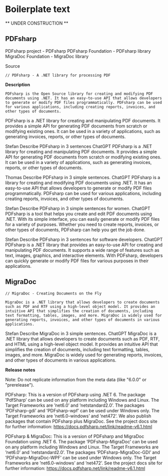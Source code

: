 ﻿# Boilerplate text

** UNDER CONSTRUCTION **

## PDFsharp

PDFsharp project       - PDFsharp
PDFsharp Foundation    - PDFsharp library
MigraDoc Foundation    - MigraDoc library


Source
```
// PDFsharp - A .NET library for processing PDF
```

**Description**
```
PDFsharp is the Open Source library for creating and modifying PDF documents using .NET. It has an easy-to-use API that allows developers to generate or modify PDF files programmatically. PDFsharp can be used for various applications, including creating reports, invoices, and other types of documents.
```


PDFsharp is a .NET library for creating and manipulating PDF documents. It provides a simple API for generating PDF documents from scratch or modifying existing ones. It can be used in a variety of applications, such as generating invoices, reports, or other types of documents.



Stefan
Describe PDFsharp in 3 sentences
ChatGPT
PDFsharp is a .NET library for creating and manipulating PDF documents. It provides a simple API for generating PDF documents from scratch or modifying existing ones. It can be used in a variety of applications, such as generating invoices, reports, or other types of documents.

Thomas
Describe PDFsharp in 3 simple sentences.
ChatGPT
PDFsharp is a library for creating and modifying PDF documents using .NET. It has an easy-to-use API that allows developers to generate or modify PDF files programmatically. PDFsharp can be used for various applications, including creating reports, invoices, and other types of documents.

Stefan
Describe PDFsharp in 3 simple sentences for women.
ChatGPT
PDFsharp is a tool that helps you create and edit PDF documents using .NET. With its simple interface, you can easily generate or modify PDF files for a variety of purposes. Whether you need to create reports, invoices, or other types of documents, PDFsharp can help you get the job done.

Stefan
Describe PDFsharp in 3 sentences for software developers.
ChatGPT
PDFsharp is a .NET library that provides an easy-to-use API for creating and manipulating PDF documents. It supports a wide range of features such as text, images, graphics, and interactive elements. With PDFsharp, developers can quickly generate or modify PDF files for various purposes in their applications.


## MigraDoc

```
// MigraDoc - Creating Documents on the Fly
```

```
MigraDoc is a .NET library that allows developers to create documents such as PDF and RTF using a high-level object model. It provides an intuitive API that simplifies the creation of documents, including text formatting, tables, images, and more. MigraDoc is widely used for generating reports, invoices, and other types of documents in various applications.
```

Stefan
Describe MigraDoc in 3 simple sentences.
ChatGPT
MigraDoc is a .NET library that allows developers to create documents such as PDF, RTF, and HTML using a high-level object model. It provides an intuitive API that simplifies the creation of documents, including text formatting, tables, images, and more. MigraDoc is widely used for generating reports, invoices, and other types of documents in various applications.


**Release notes**

Note: Do not replicate information from the meta data (like "6.0.0" or "prerelease").

PDFsharp:
This is a version of PDFsharp using .NET 6.
The package ’PdfSharp’ can be used on any platform including Windows and Linux. The Target Frameworks are ’net6.0’ and ’netstandard2.0’.
The packages ’PDFsharp-gdi’ and ’PDFsharp-wpf’ can be used under Windows only. The Target Frameworks are ’net6.0-windows’ and ’net472’.
We also publish packages that contain PDFsharp plus MigraDoc.
See the project docs site for further information:
https://docs.pdfsharp.net/link/readme-v6.1.html


PDFsharp & MigraDoc:
This is a version of PDFsharp and MigraDoc Foundation using .NET 6.
The package ’PDFsharp-MigraDoc’ can be used on any platform including Windows and Linux. The Target Frameworks are ’net6.0’ and ’netstandard2.0’.
The packages ’PDFsharp-MigraDoc-GDI’ and ’PDFsharp-MigraDoc-WPF’ can be used under Windows only. The Target Frameworks are ’net6.0-windows’ and ’net472’.
See the project docs site for further information:
https://docs.pdfsharp.net/link/readme-v6.1.html
